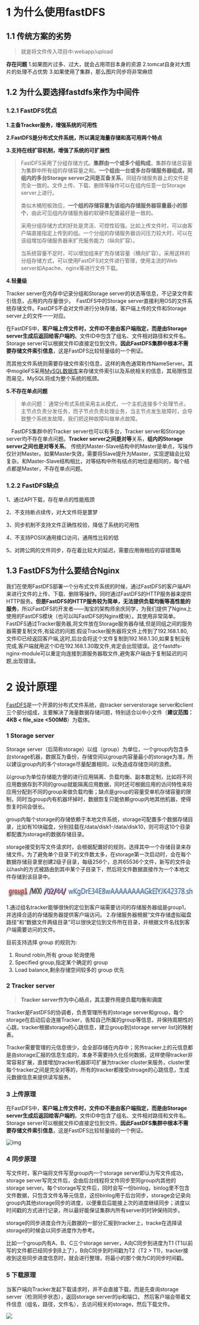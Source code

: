 # 1 为什么使用fastDFS

## 1.1 传统方案的劣势

> 就是将文件传入项目中:webapp/upload

**存在问题**
1.如果图片过多、过大，就会占用项目本身的资源
2.tomcat自身对大图片的处理不占优势
3.如果使用了集群，那么图片同步将非常麻烦



## 1.2 为什么要选择fastdfs来作为中间件

### 1.2.1 FastDFS优点

**1.主备Tracker服务，增强系统的可用性**

**2.FastDFS是分布式文件系统，所以满足海量存储和高可用两个特点**

**3.支持在线扩容机制，增强了系统的可扩展性**

>FastDFS采用了分组存储方式。**集群由一个或多个组构成**，集群存储总容量为集群中所有组的存储容量之和。**一个组由一台或多台存储服务器组成，同组内的多台Storage server之间是互备关系**，同组存储服务器上的文件是完全一致的。文件上传、下载、删除等操作可以在组内任意一台Storage server上进行。
>
>类似木桶短板效应，**一个组的存储容量为该组内存储服务器容量最小的那个**，由此可见组内存储服务器的软硬件配置最好是一致的。
>
>采用分组存储方式的好处是灵活、可控性较强。比如上传文件时，可以由客户端直接指定上传到的组。一个分组的存储服务器访问压力较大时，可以在该组增加存储服务器来扩充服务能力（纵向扩容）。
>
>当系统容量不足时，可以增加组来扩充存储容量（横向扩容）。采用这样的分组存储方式，可以使用FastDFS对文件进行管理，使用主流的Web server如Apache、nginx等进行文件下载。



**4.轻量级**

Tracker server在内存中记录分组和Storage server的状态等信息，不记录文件索引信息，占用的内存量很少。　FastDFS中的Storage server直接利用OS的文件系统存储文件。FastDFS不会对文件进行分块存储，客户端上传的文件和Storage server上的文件一一对应。

在FastDFS中，**客户端上传文件时，文件ID不是由客户端指定，而是由Storage server生成后返回给客户端的**。文件ID中包含了组名、文件相对路径和文件名。Storage server可以根据文件ID直接定位到文件。**因此FastDFS集群中根本不需要存储文件索引信息**，这是FastDFS比较轻量级的一个例证。

而其他文件系统则需要存储文件索引信息，这样的角色通常称作NameServer。其中mogileFS采用[MySQL](http://lib.csdn.net/base/mysql)[数据库](http://lib.csdn.net/base/mysql)来存储文件索引以及系统相关的信息，其局限性显而易见，MySQL将成为整个系统的瓶颈。



**5.不存在单点问题**

> 单点问题： 通常分布式系统采用主从模式，一个主机连接多个处理节点，主节点负责分发任务，而子节点负责处理业务，当主节点发生故障时，会导致整个系统发故障，我们把这种故障叫做单点故障。

　FastDFS集群中的Tracker server也可以有多台，Tracker server和Storage server均不存在单点问题。**Tracker server之间是对等**关系，**组内的Storage server之间也是对等关系**。
    传统的Master-Slave结构中的Master是单点，写操作仅针对Master。如果Master失效，需要将Slave提升为Master，实现逻辑会比较复杂。和Master-Slave结构相比，对等结构中所有结点的地位是相同的，每个结点都是Master，不存在单点问题。





### 1.2.2 FastDFS缺点

1、通过API下载，存在单点的性能瓶颈

2、不支持断点续传，对大文件将是噩梦

3、同步机制不支持文件正确性校验，降低了系统的可用性

4、不支持POSIX通用接口访问，通用性比较的低

5、对跨公网的文件同步，存在着比较大的延迟，需要应用做相应的容错策略





## 1.3 FastDFS为什么要结合Nginx

我们在使用FastDFS部署一个分布式文件系统的时候，通过FastDFS的客户端API来进行文件的上传、下载、删除等操作。同时通过FastDFS的HTTP服务器来提供HTTP服务。**但是FastDFS的HTTP服务较为简单，无法提供负载均衡等高性能的服务**，所以FastDFS的开发者——淘宝的架构师余庆同学，为我们提供了Nginx上使用的FastDFS模块（也可以叫FastDFS的Nginx模块）。其使用非常简单。
FastDFS通过Tracker服务器,将文件放在Storage服务器存储,但是同组之间的服务器需要复制文件,有延迟的问题.假设Tracker服务器将文件上传到了192.168.1.80,文件ID已经返回客户端,这时,后台会将这个文件复制到192.168.1.30,如果复制没有完成,客户端就用这个ID在192.168.1.30取文件,肯定会出现错误。这个fastdfs-nginx-module可以重定向连接到源服务器取文件,避免客户端由于复制延迟的问题,出现错误。



# 2 设计原理

[FastDFS](https://link.jianshu.com?t=https%3A%2F%2Fcode.google.com%2Fp%2Ffastdfs%2F)是一个开源的分布式文件系统，由tracker serverstorage server和client三个部分组成，主要解决了海量数据存储问题，特别适合以中小文件（**建议范围：4KB < file_size <500MB**）为载体。

### **1 Storage server**

Storage server（后简称storage）以组（group）为单位，一个group内包含多台storage机器，数据互为备份，存储空间以group内容量最小的storage为准，所以建议group内的多个storage尽量配置相同，以免造成存储空间的浪费。

以group为单位存储能方便的进行应用隔离、负载均衡、副本数定制，比如将不同应用数据存到不同的group就能隔离应用数据，同时还可根据应用的访问特性来将应用分配到不同的group来做负载均衡；缺点是group的容量受单机存储容量的限制，同时当group内有机器坏掉时，数据恢复只能依赖group内地其他机器，使得恢复时间会很长。

group内每个storage的存储依赖于本地文件系统，storage可配置多个数据存储目录，比如有10块磁盘，分别挂载在/data/disk1-/data/disk10，则可将这10个目录都配置为storage的数据存储目录。

storage接受到写文件请求时，会根据配置好的规则，选择其中一个存储目录来存储文件。为了避免单个目录下的文件数太多，在storage第一次启动时，会在每个数据存储目录里创建2级子目录，每级256个，总共65536个文件，新写的文件会以hash的方式被路由到其中某个子目录下，然后将文件数据直接作为一个本地文件存储到该目录中。

![](./assets/1.1.png)

1.通过组名tracker能够很快的定位到客户端需要访问的存储服务器组是group1，并选择合适的存储服务器提供客户端访问。
2.存储服务器根据“文件存储虚拟磁盘路径”和“数据文件两级目录”可以很快定位到文件所在目录，并根据文件名找到客户端需要访问的文件。



目前支持选择 group 的规则为:

1. Round robin,所有 group 轮询使用
2. Specified group,指定某个确定的 group
3. Load balance,剩余存储空间较多的 group 优先



### **2 Tracker server**

> **Tracker server作为中心结点，其主要作用是负载均衡和调度**

Tracker是FastDFS的协调者，负责管理所有的storage server和group，每个storage在启动后会连接Tracker，告知自己所属的group等信息，并保持周期性的心跳，tracker根据storage的心跳信息，建立group到[storage server list]的映射表。

Tracker需要管理的元信息很少，会全部存储在内存中；另外tracker上的元信息都是由storage汇报的信息生成的，本身不需要持久化任何数据，这样使得tracker非常容易扩展，直接增加tracker机器即可扩展为tracker cluster来服务，cluster里每个tracker之间是完全对等的，所有的tracker都接受stroage的心跳信息，生成元数据信息来提供读写服务。



### **3 上传原理**

在FastDFS中，**客户端上传文件时，文件ID不是由客户端指定，而是由Storage server生成后返回给客户端的**。文件ID中包含了组名、文件相对路径和文件名。
    Storage server可以根据文件ID直接定位到文件。**因此FastDFS集群中根本不需要存储文件索引信息**，这是FastDFS比较轻量级的一个例证。

![img](https://img-blog.csdn.net/20160724003110772?watermark/2/text/aHR0cDovL2Jsb2cuY3Nkbi5uZXQv/font/5a6L5L2T/fontsize/400/fill/I0JBQkFCMA==/dissolve/70/gravity/Center)



### **4 同步原理**

写文件时，客户端将文件写至group内一个storage server即认为写文件成功，storage server写完文件后，会由后台线程将文件同步至同group内其他的storage server。每个storage写文件后，同时会写一份binlog，binlog里不包含文件数据，只包含文件名等元信息，这份binlog用于后台同步，storage会记录向group内其他storage同步的进度，以便重启后能接上次的进度继续同步；进度以时间戳的方式进行记录，所以最好能保证集群内所有server的时钟保持同步。

storage的同步进度会作为元数据的一部分汇报到tracker上，tracke在选择读storage的时候会以同步进度作为参考。

比如一个group内有A、B、C三个storage server，A向C同步到进度为T1 (T1以前写的文件都已经同步到B上了），B向C同步到时间戳为T2（T2 > T1)，tracker接收到这些同步进度信息时，就会进行整理，将最小的那个做为C的同步时间戳。

 

###  **5 下载原理**

当客户端向Tracker发起下载请求时，并不会直接下载，而是先查询storage server（检测同步状态），返回storage server的ip和端口，
 然后客户端会带着文件信息（组名，路径，文件名），去访问相关的storage，然后下载文件。

 ![](https://img-blog.csdn.net/20160724004505121?watermark/2/text/aHR0cDovL2Jsb2cuY3Nkbi5uZXQv/font/5a6L5L2T/fontsize/400/fill/I0JBQkFCMA==/dissolve/70/gravity/Center)

 

 